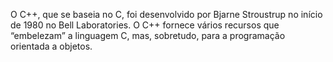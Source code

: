 O C++, que se baseia no C, foi desenvolvido por Bjarne Stroustrup no início de 1980 no Bell Laboratories.
O C++ fornece vários recursos que “embelezam” a linguagem C, mas, sobretudo, para a programação
orientada a objetos.